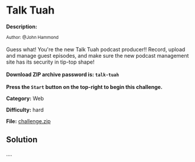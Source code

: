 # Talk Tuah

**Description:**

<small>Author: @John Hammond</small><br><br>Guess what! You're the new Talk Tuah podcast producer!! Record, upload and manage guest episodes, and make sure the new podcast management site has its security in tip-top shape! <br><br> <b>Download ZIP archive password is: <code>talk-tuah</code></b> <br><br> <b>Press the <code>Start</code> button on the top-right to begin this challenge.</b>


**Category:** Web

**Difficulty:** hard

**File:** [challenge.zip](challenge.zip)

## Solution

....
